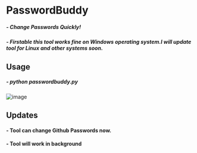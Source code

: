 # PasswordBuddy
##### - Change Passwords Quickly!
##### - Firstable this tool works fine on Windows operating system.I will update tool for Linux and other systems soon.

## Usage
##### - python passwordbuddy.py



![image](https://user-images.githubusercontent.com/52252889/95209851-78cbc680-07f3-11eb-811c-7758547fc01b.png)



## Updates
#### - Tool can change Github Passwords now.
#### - Tool will work in background
